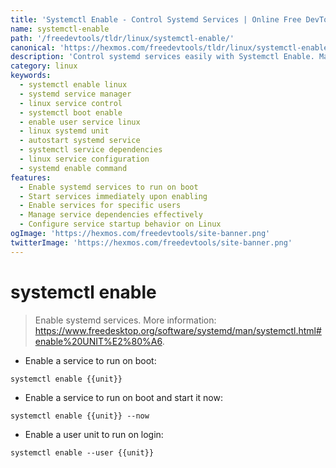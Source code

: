 ```yaml
---
title: 'Systemctl Enable - Control Systemd Services | Online Free DevTools by Hexmos'
name: systemctl-enable
path: '/freedevtools/tldr/linux/systemctl-enable/'
canonical: 'https://hexmos.com/freedevtools/tldr/linux/systemctl-enable/'
description: 'Control systemd services easily with Systemctl Enable. Manage startup, user units, and service dependencies on Linux. Free online tool, no registration required.'
category: linux
keywords:
  - systemctl enable linux
  - systemd service manager
  - linux service control
  - systemctl boot enable
  - enable user service linux
  - linux systemd unit
  - autostart systemd service
  - systemctl service dependencies
  - linux service configuration
  - systemd enable command
features:
  - Enable systemd services to run on boot
  - Start services immediately upon enabling
  - Enable services for specific users
  - Manage service dependencies effectively
  - Configure service startup behavior on Linux
ogImage: 'https://hexmos.com/freedevtools/site-banner.png'
twitterImage: 'https://hexmos.com/freedevtools/site-banner.png'
---
```


# systemctl enable

> Enable systemd services.
> More information: <https://www.freedesktop.org/software/systemd/man/systemctl.html#enable%20UNIT%E2%80%A6>.

- Enable a service to run on boot:

`systemctl enable {{unit}}`

- Enable a service to run on boot and start it now:

`systemctl enable {{unit}} --now`

- Enable a user unit to run on login:

`systemctl enable --user {{unit}}`
